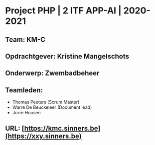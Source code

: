 # Project PHP | 2 ITF APP-AI | 2020-2021

## Team: KM-C
## Opdrachtgever: Kristine Mangelschots
## Onderwerp: Zwembadbeheer
## Teamleden:
- Thomas Peeters (Scrum Master)
- Warre De Beuckeleer (Document lead)
- Jorre Housen
## URL: [https://kmc.sinners.be](https://xxy.sinners.be)
